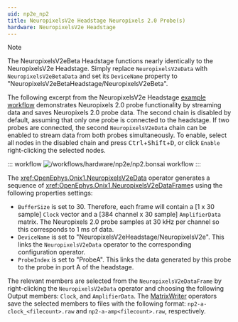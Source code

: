 ```yaml
---
uid: np2e_np2
title: NeuropixelsV2e Headstage Neuropixels 2.0 Probe(s)
hardware: NeuropixelsV2e Headstage
---
```


> [!NOTE] 
> The NeuropixelsV2eBeta Headstage functions nearly identically to the NeuropixelsV2e Headstage. Simply replace
> `NeuropixelsV2eData` with `NeuropixelsV2eBetaData` and set its `DeviceName` property to
> "NeuropixelsV2eBetaHeadstage/NeuropixelsV2eBeta". 

The following excerpt from the NeuropixelsV2e Headstage [example workflow](xref:np2e) demonstrates Neuropixels 2.0 probe
functionality by streaming data and saves Neuropixels 2.0 probe data. The second chain is disabled by default, assuming
that only one probe is connected to the headstage. If two probes are connected, the second `NeuropixelsV2eData` chain
can be enabled to stream data from both probes simultaneously. To enable, select all nodes in the disabled chain and
press <kbd>Ctrl</kbd>+<kbd>Shift</kbd>+<kbd>D</kbd>, or click `Enable` right-clicking the selected nodes.

::: workflow
![/workflows/hardware/np2e/np2.bonsai workflow](../../../workflows/hardware/np2e/np2.bonsai)
:::

The <xref:OpenEphys.Onix1.NeuropixelsV2eData> operator generates a sequence of
<xref:OpenEphys.Onix1.NeuropixelsV2eDataFrame>s using the following properties settings:
- `BufferSize` is set to 30. Therefore, each frame will contain a [1 x 30 sample] `Clock` vector and a [384 channel x 30
  sample] `AmplifierData` matrix. The Neuropixels 2.0 probe samples at 30 kHz per channel so this corresponds to 1 ms of
  data.
- `DeviceName` is set to "NeuropixelsV2eHeadstage/NeuropixelsV2e". This links the `NeuropixelsV2eData` operator to the
  corresponding configuration operator. 
- `ProbeIndex` is set to "ProbeA". This links the data generated by this probe to the probe in port A of the headstage. 

The relevant members are selected from the `NeuropixelsV2eDataFrame` by right-clicking the `NeuropixelsV2eData`
operator and choosing the following Output members: `Clock`, and `AmplifierData`. The
[MatrixWriter](xref:Bonsai.Dsp.MatrixWriter) operators save the selected members to
files with the following format: `np2-a-clock_<filecount>.raw` and `np2-a-amp<filecount>.raw`, respectively.
